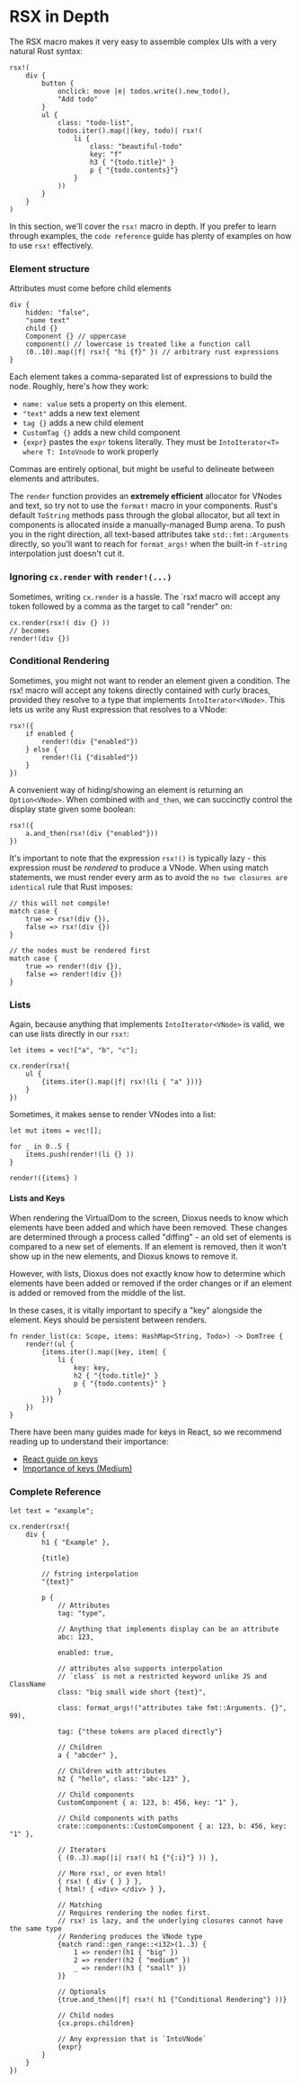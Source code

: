# RSX in Depth

The RSX macro makes it very easy to assemble complex UIs with a very natural Rust syntax:

```rust, no_run
rsx!(
    div {
        button {
            onclick: move |e| todos.write().new_todo(),
            "Add todo"
        }
        ul {
            class: "todo-list",
            todos.iter().map(|(key, todo)| rsx!(
                li {
                    class: "beautiful-todo"
                    key: "f"
                    h3 { "{todo.title}" }
                    p { "{todo.contents}"}
                }
            ))
        }
    }
)
```

In this section, we'll cover the `rsx!` macro in depth. If you prefer to learn through examples, the `code reference` guide has plenty of examples on how to use `rsx!` effectively.

### Element structure

Attributes must come before child elements

```rust, no_run
div {
    hidden: "false",
    "some text"
    child {}
    Component {} // uppercase
    component() // lowercase is treated like a function call
    (0..10).map(|f| rsx!{ "hi {f}" }) // arbitrary rust expressions
}
```

Each element takes a comma-separated list of expressions to build the node. Roughly, here's how they work:

- `name: value` sets a property on this element.
- `"text"` adds a new text element
- `tag {}` adds a new child element
- `CustomTag {}` adds a new child component
- `{expr}` pastes the `expr` tokens literally. They must be `IntoIterator<T> where T: IntoVnode` to work properly

Commas are entirely optional, but might be useful to delineate between elements and attributes.

The `render` function provides an **extremely efficient** allocator for VNodes and text, so try not to use the `format!` macro in your components. Rust's default `ToString` methods pass through the global allocator, but all text in components is allocated inside a manually-managed Bump arena. To push you in the right direction, all text-based attributes take `std::fmt::Arguments` directly, so you'll want to reach for `format_args!` when the built-in `f-string` interpolation just doesn't cut it.

### Ignoring `cx.render` with `render!(...)`

Sometimes, writing `cx.render` is a hassle. The `rsx! macro will accept any token followed by a comma as the target to call "render" on:

```rust, no_run
cx.render(rsx!( div {} ))
// becomes
render!(div {})
```

### Conditional Rendering

Sometimes, you might not want to render an element given a condition. The rsx! macro will accept any tokens directly contained with curly braces, provided they resolve to a type that implements `IntoIterator<VNode>`. This lets us write any Rust expression that resolves to a VNode:

```rust, no_run
rsx!({
    if enabled {
        render!(div {"enabled"})
    } else {
        render!(li {"disabled"})
    }
})
```

A convenient way of hiding/showing an element is returning an `Option<VNode>`. When combined with `and_then`, we can succinctly control the display state given some boolean:

```rust, no_run
rsx!({
    a.and_then(rsx!(div {"enabled"}))
})
```

It's important to note that the expression `rsx!()` is typically lazy - this expression must be _rendered_ to produce a VNode. When using match statements, we must render every arm as to avoid the `no two closures are identical` rule that Rust imposes:

```rust, no_run
// this will not compile!
match case {
    true => rsx!(div {}),
    false => rsx!(div {})
}

// the nodes must be rendered first
match case {
    true => render!(div {}),
    false => render!(div {})
}
```

### Lists

Again, because anything that implements `IntoIterator<VNode>` is valid, we can use lists directly in our `rsx!`:

```rust, no_run
let items = vec!["a", "b", "c"];

cx.render(rsx!{
    ul {
        {items.iter().map(|f| rsx!(li { "a" }))}
    }
})
```

Sometimes, it makes sense to render VNodes into a list:

```rust, no_run
let mut items = vec![];

for _ in 0..5 {
    items.push(render!(li {} ))
}

render!({items} )
```

#### Lists and Keys

When rendering the VirtualDom to the screen, Dioxus needs to know which elements have been added and which have been removed. These changes are determined through a process called "diffing" - an old set of elements is compared to a new set of elements. If an element is removed, then it won't show up in the new elements, and Dioxus knows to remove it.

However, with lists, Dioxus does not exactly know how to determine which elements have been added or removed if the order changes or if an element is added or removed from the middle of the list.

In these cases, it is vitally important to specify a "key" alongside the element. Keys should be persistent between renders.

```rust, no_run
fn render_list(cx: Scope, items: HashMap<String, Todo>) -> DomTree {
    render!(ul {
        {items.iter().map(|key, item| {
            li {
                key: key,
                h2 { "{todo.title}" }
                p { "{todo.contents}" }
            }
        })}
    })
}
```

There have been many guides made for keys in React, so we recommend reading up to understand their importance:

- [React guide on keys](https://reactjs.org/docs/lists-and-keys.html)
- [Importance of keys (Medium)](https://kentcdodds.com/blog/understanding-reacts-key-prop)

### Complete Reference

```rust, no_run
let text = "example";

cx.render(rsx!{
    div {
        h1 { "Example" },

        {title}

        // fstring interpolation
        "{text}"

        p {
            // Attributes
            tag: "type",

            // Anything that implements display can be an attribute
            abc: 123,

            enabled: true,

            // attributes also supports interpolation
            // `class` is not a restricted keyword unlike JS and ClassName
            class: "big small wide short {text}",

            class: format_args!("attributes take fmt::Arguments. {}", 99),

            tag: {"these tokens are placed directly"}

            // Children
            a { "abcder" },

            // Children with attributes
            h2 { "hello", class: "abc-123" },

            // Child components
            CustomComponent { a: 123, b: 456, key: "1" },

            // Child components with paths
            crate::components::CustomComponent { a: 123, b: 456, key: "1" },

            // Iterators
            { (0..3).map(|i| rsx!( h1 {"{:i}"} )) },

            // More rsx!, or even html!
            { rsx! { div { } } },
            { html! { <div> </div> } },

            // Matching
            // Requires rendering the nodes first.
            // rsx! is lazy, and the underlying closures cannot have the same type
            // Rendering produces the VNode type
            {match rand::gen_range::<i32>(1..3) {
                1 => render!(h1 { "big" })
                2 => render!(h2 { "medium" })
                _ => render!(h3 { "small" })
            }}

            // Optionals
            {true.and_then(|f| rsx!( h1 {"Conditional Rendering"} ))}

            // Child nodes
            {cx.props.children}

            // Any expression that is `IntoVNode`
            {expr}
        }
    }
})
```
